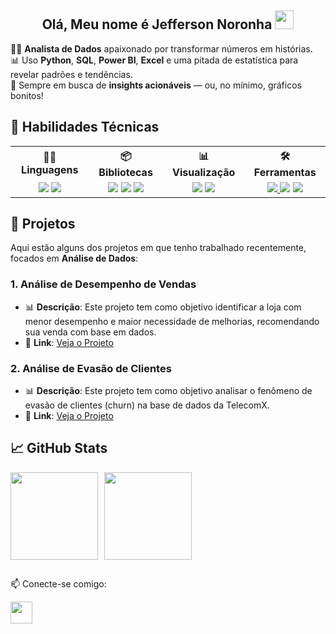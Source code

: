 <h2 align="center">Olá, Meu nome é Jefferson Noronha <img src="https://user-images.githubusercontent.com/39955420/147578264-bae0526c-028a-49d2-8af8-d08bb4edbd2a.gif" height="30" width="30"></h2>

🕵️‍♂️ **Analista de Dados** apaixonado por transformar números em histórias.<br>
📊 Uso **Python**, **SQL**, **Power BI**, **Excel** e uma pitada de estatística para revelar padrões e tendências.<br>
🚀 Sempre em busca de **insights acionáveis** — ou, no mínimo, gráficos bonitos!

<h2>💪 Habilidades Técnicas</h2>

<table>
  <tr>
    <th>👨‍💻 Linguagens</th>
    <th>📦 Bibliotecas</th>
    <th>📊 Visualização</th>
    <th>🛠️ Ferramentas</th>
  </tr>
  <tr>
    <td align="center">
      <img src="https://img.shields.io/badge/Python-3776AB?style=for-the-badge&logo=python&logoColor=white"/>
      <img src="https://img.shields.io/badge/SQL-005571?style=for-the-badge&logo=amazon-dynamodb&logoColor=white"/>
    </td>
    <td align="center">
      <img src="https://img.shields.io/badge/Pandas-150458?style=for-the-badge&logo=pandas&logoColor=white"/>
      <img src="https://img.shields.io/badge/NumPy-013243?style=for-the-badge&logo=numpy&logoColor=white"/>
      <img src="https://img.shields.io/badge/Matplotlib-11557C?style=for-the-badge&logo=python&logoColor=white"/>
    </td>
    <td align="center">
      <img src="https://img.shields.io/badge/PowerBI-F2C811?style=for-the-badge&logo=Power%20BI&logoColor=black"/>
      <a href="https://streamlit.io/">
        <img src="https://img.shields.io/badge/Streamlit-FF4B4B?style=for-the-badge&logo=streamlit&logoColor=white"/>
      </a>
    </td>
    <td align="center">
      <a href="https://colab.research.google.com/">
        <img src="https://img.shields.io/badge/Colab-F9AB00?style=for-the-badge&logo=googlecolab&logoColor=white"/>
      </a>
      <img src="https://img.shields.io/badge/Jupyter-F37626?style=for-the-badge&logo=Jupyter&logoColor=white"/>
      <img src="https://img.shields.io/badge/Excel-217346?style=for-the-badge&logo=microsoft-excel&logoColor=white"/>
    </td>
  </tr>
</table>

<h2 style="border-bottom: none;">🧩 Projetos</h2>

Aqui estão alguns dos projetos em que tenho trabalhado recentemente, focados em **Análise de Dados**:

### 1. **Análise de Desempenho de Vendas**
- 📊 **Descrição**: Este projeto tem como objetivo identificar a loja com menor desempenho e maior necessidade de melhorias, recomendando sua venda com base em dados.
- 🔗 **Link**: [Veja o Projeto](https://github.com/jeffnoronha1/Datascience-Challenge1-AluraStore)

### 2. **Análise de Evasão de Clientes**
- 📊 **Descrição**: Este projeto tem como objetivo analisar o fenômeno de evasão de clientes (churn) na base de dados da TelecomX.
- 🔗 **Link**: [Veja o Projeto](https://github.com/jeffnoronha1/Datascience-Challenge2-TelecomX)

<h2>📈 GitHub Stats</h2>

<div align="center" style="display: flex; gap: 10px; flex-wrap: wrap;">
  <img src="https://github-readme-stats.vercel.app/api?username=jeffnoronha1&show_icons=true&theme=calm&hide_border=true&count_private=true" height="140"/>
  <!-- <img src="https://github-readme-streak-stats.herokuapp.com?user=jeffnoronha1&theme=calm&hide_border=true" height="140"/> -->
  <img src="https://github-readme-stats.vercel.app/api/top-langs/?username=jeffnoronha1&layout=compact&theme=calm&hide_border=true" height="140"/>
</div>

<h2></h2>

📫 Conecte-se comigo:
<div>
  <a href="https://www.linkedin.com/in/jeffnoronha/" target="_blank">
  <img src="https://img.shields.io/static/v1?message=LinkedIn&logo=linkedin&label&color=0077B5&logoColor=white&style=for-the-badge" height="35" />
  </a>
</div>

